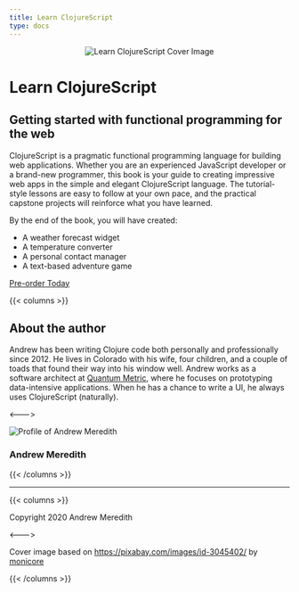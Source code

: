 ```yaml
---
title: Learn ClojureScript
type: docs
---
```


<div style="text-align:center;">
    <img src="/img/learn-clojurescript-cover.jpg" alt="Learn ClojureScript Cover Image" title="Learn ClojureScript Cover Image" />
</div>

# Learn ClojureScript

## Getting started with functional programming for the web

ClojureScript is a pragmatic functional programming language for building web applications. Whether
you are an experienced JavaScript developer or a brand-new programmer, this book is your guide to
creating impressive web apps in the simple and elegant ClojureScript language. The tutorial-style lessons
are easy to follow at your own pace, and the practical capstone projects will reinforce what you have
learned.


By the end of the book, you will have created:

- A weather forecast widget
- A temperature converter
- A personal contact manager
- A text-based adventure game

<script src="https://gumroad.com/js/gumroad.js"></script>
<a class="gumroad-button" href="https://gum.co/learn-cljs" target="_blank">Pre-order Today</a>


{{< columns >}}
## About the author

Andrew has been writing Clojure code both personally and professionally since 2012. He lives in
Colorado with his wife, four children, and a couple of toads that found their way into his
window well. Andrew works as a software architect at [Quantum Metric](https://www.quantummetric.com),
where he focuses on prototyping data-intensive applications. When he has a chance to write a
UI, he always uses ClojureScript (naturally).

<--->

<div class="profile">
    <img src="/img/profile.jpg" class="profile" alt="Profile of Andrew Meredith" title="Author Profile" />
    <h3>Andrew Meredith</h3>
</div>

<div class="social-links">
    <div>
        <a href="http://www.linkedin.com/in/andrewsmeredith" title="Follow on LinkedIn">
            <i class="fab fa-linkedin-in" aria-hidden="true"></i>
        </a>
    </div>
    <div>
        <a href="https://dev.to/kendru" title="DEV Profile">
            <i class="fab fa-dev" aria-hidden="true"></i>
        </a>
    </div>
    <div>
        <a href="https://github.com/kendru" title="Follow on GitHub">
            <i class="fab fa-github" aria-hidden="true"></i>
        </a>
    </div>
    <div>
        <a href="https://twitter.com/asmeredith" title="Follow on Twitter">
            <i class="fab fa-twitter" aria-hidden="true"></i>
        </a>
    </div>
</div>

{{< /columns >}}

---

<footer class="attribution">
{{< columns >}}

Copyright 2020 Andrew Meredith

<--->

Cover image based on https://pixabay.com/images/id-3045402/ by [monicore](https://pixabay.com/users/monicore-1499084/)

{{< /columns >}}
</footer>
